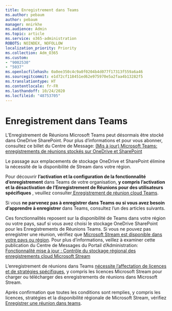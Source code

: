 ```yaml
---
title: Enregistrement dans Teams
ms.author: pebaum
author: pebaum
manager: mnirkhe
ms.audience: Admin
ms.topic: article
ms.service: o365-administration
ROBOTS: NOINDEX, NOFOLLOW
localization_priority: Priority
ms.collection: Adm_O365
ms.custom:
- "9002530"
- "5037"
ms.openlocfilehash: 0a0ee350c4c9a0f0204b4d077f17313f559a6a46
ms.sourcegitcommit: e1d72cf118451ed62e975970e5a2faa4b13282f5
ms.translationtype: HT
ms.contentlocale: fr-FR
ms.lasthandoff: 10/24/2020
ms.locfileid: "48753705"
---
```

# <a name="recording-in-teams"></a>Enregistrement dans Teams

L’Enregistrement de Réunions Microsoft Teams peut désormais être stocké dans OneDrive SharePoint. Pour plus d’informations et pour vous abonner, consultez ce billet du Centre de Message: [(Mis à jour) Microsoft Teams: enregistrements de réunions stockés sur OneDrive et SharePoint](https://portal.microsoft.com/Adminportal/Home?ref=MessageCenter&id=MC222640)

Le passage aux emplacements de stockage OneDrive et SharePoint élimine la nécessité de la disponibilité de Stream dans votre région.

Pour découvrir **l’activation et la configuration de la fonctionnalité d’enregistrement** dans Teams de votre organisation, **y compris l’activation et la désactivation de l’Enregistrement de Réunions pour des utilisateurs spécifiques** , veuillez consulter[ Enregistrement de réunion cloud Teams](https://docs.microsoft.com/microsoftteams/cloud-recording).

Si vous **ne parvenez pas à enregistrer dans Teams ou si vous avez besoin d’apprendre à enregistrer** dans Teams, consultez l’un des articles suivants.

Ces fonctionnalités reposent sur la disponibilité de Teams dans votre région ou votre pays, sauf si vous avez choisi le stockage OneDrive SharePoint pour les Enregistrements de Réunions Teams. Si vous ne pouvez pas enregistrer une réunion, vérifiez que [Microsoft Stream est disponible dans votre pays ou région](https://docs.microsoft.com/stream/faq#which-regions-does-microsoft-stream-host-my-data-in). Pour plus d’informations, veillez à examiner cette publication du Centre de Messages du Portail d’Administration: [Fonctionnalité mise à jour : Contrôle du stockage régional des enregistrements cloud Microsoft Stream](https://admin.microsoft.com/AdminPortal/Home#/MessageCenter?id=MC214327)

L’enregistrement de réunions dans Teams [nécessite l’affectation de licences et de stratégies spécifiques](https://docs.microsoft.com/microsoftteams/cloud-recording#prerequisites-for-teams-cloud-meeting-recording), y compris les licences Microsoft Stream pour charger ou télécharger des enregistrements de réunions dans Microsoft Stream.

Après confirmation que toutes les conditions sont remplies, y compris les licences, stratégies et la disponibilité régionale de Microsoft Stream, vérifiez [Enregistrer une réunion dans teams](https://support.office.com/article/34dfbe7f-b07d-4a27-b4c6-de62f1348c24).

